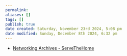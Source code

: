 ```yaml
---
permalink:
aliases: []
tags: []
publish: true
date created: Saturday, November 23rd 2024, 5:08 pm
date modified: Sunday, December 8th 2024, 6:32 pm
---
```


- [Networking Archives - ServeTheHome](https://www.servethehome.com/category/networking/)